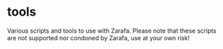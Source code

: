 tools
=====

Various scripts and tools to use with Zarafa. Please note that these scripts are not supported nor condoned by Zarafa, use at your own risk!
